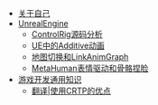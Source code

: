 <!-- docs/_sidebar.md -->

<!-- - UE4
    - ControlRig -->
* [关于自己](zh-cn/AboutMe.md)
* [UnrealEngine](zh-cn/unreal-engine/)
    <!-- * [AISense](zh-cn/unreal-engine/AISense.md) -->
    * [ControlRig源码分析](zh-cn/unreal-engine/Control-Rig分析总结.md)
    * [UE中的Additive动画](zh-cn/unreal-engine/AdditiveAnim.md)
    * [地图切换和LinkAnimGraph](zh-cn/unreal-engine/LinkAnimGraph的问题.md)
    * [MetaHuman表情驱动和骨骼捏脸](zh-cn/unreal-engine/MetaHuman捏脸.md)
* [游戏开发通用知识](zh-cn/game-dev/)
    * [翻译|使用CRTP的优点](zh-cn/game-dev/crtp.md)
<!-- * [数据结构](zh-cn/guide)>

